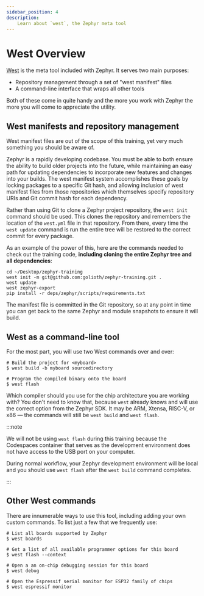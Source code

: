 ```yaml
---
sidebar_position: 4
description:
    Learn about `west`, the Zephyr meta tool
---
```


# West Overview

[West](https://docs.zephyrproject.org/latest/develop/west/index.html) is the
meta tool included with Zephyr. It serves two main purposes:

* Repository management through a set of "west manifest" files
* A command-line interface that wraps all other tools

Both of these come in quite handy and the more you work with Zephyr the more you
will come to appreciate the utility.

## West manifests and repository management

West manifest files are out of the scope of this training, yet very much
something you should be aware of.

Zephyr is a rapidly developing codebase. You must be able to both ensure the
ability to build older projects into the future, while maintaining an easy path
for updating dependencies to incorporate new features and changes into your
builds. The west manifest system accomplishes these goals by locking packages to
a specific Git hash, and allowing inclusion of west manifest files from those
repositories which themselves specify repository URIs and Git commit hash for
each dependency.

Rather than using Git to clone a Zephyr project repository, the `west init`
command should be used. This clones the repository and remembers the location of
the `west.yml` file in that repository. From there, every time the `west update`
command is run the entire tree will be restored to the correct commit for every
package.

As an example of the power of this, here are the commands needed to check out
the training code, **including cloning the entire Zephyr tree and all
dependencies**:

```shell
cd ~/Desktop/zephyr-training
west init -m git@github.com:golioth/zephyr-training.git .
west update
west zephyr-export
pip install -r deps/zephyr/scripts/requirements.txt
```

The manifest file is committed in the Git repository, so at any point in time
you can get back to the same Zephyr and module snapshots to ensure it will
build.

## West as a command-line tool

For the most part, you will use two West commands over and over:

```shell
# Build the project for <myboard>
$ west build -b myboard sourcedirectory

# Program the compiled binary onto the board
$ west flash
```

Which compiler should you use for the chip architecture you are working with?
You don't need to know that, because `west` already knows and will use the
correct option from the Zephyr SDK. It may be ARM, Xtensa, RISC-V, or x86 — the
commands will still be `west build` and `west flash`.

:::note

We will not be using `west flash` during this training because the Codespaces
container that serves as the development environment does not have access to the
USB port on your computer.

During normal workflow, your Zephyr development environment will be local and
you should use `west flash` after the `west build` command completes.

:::

## Other West commands

There are innumerable ways to use this tool, including adding your own custom
commands. To list just a few that we frequently use:

```shell
# List all boards supported by Zephyr
$ west boards

# Get a list of all available programmer options for this board
$ west flash --context

# Open a an on-chip debugging session for this board
$ west debug

# Open the Espressif serial monitor for ESP32 family of chips
$ west espressif monitor
```


